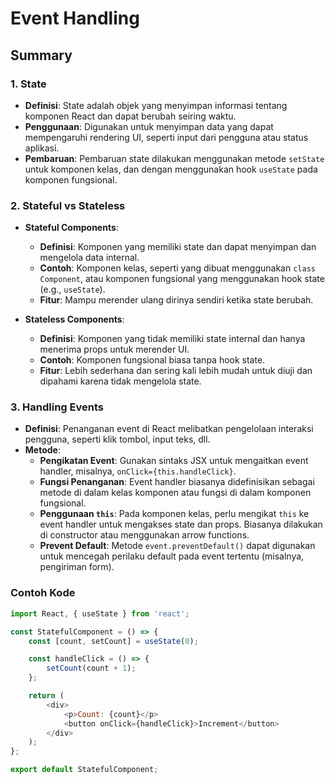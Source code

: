 # Event Handling

## Summary

### 1. State
- **Definisi**: State adalah objek yang menyimpan informasi tentang komponen React dan dapat berubah seiring waktu.
- **Penggunaan**: Digunakan untuk menyimpan data yang dapat mempengaruhi rendering UI, seperti input dari pengguna atau status aplikasi.
- **Pembaruan**: Pembaruan state dilakukan menggunakan metode `setState` untuk komponen kelas, dan dengan menggunakan hook `useState` pada komponen fungsional.

### 2. Stateful vs Stateless
- **Stateful Components**:
  - **Definisi**: Komponen yang memiliki state dan dapat menyimpan dan mengelola data internal.
  - **Contoh**: Komponen kelas, seperti yang dibuat menggunakan `class Component`, atau komponen fungsional yang menggunakan hook state (e.g., `useState`).
  - **Fitur**: Mampu merender ulang dirinya sendiri ketika state berubah.

- **Stateless Components**:
  - **Definisi**: Komponen yang tidak memiliki state internal dan hanya menerima props untuk merender UI.
  - **Contoh**: Komponen fungsional biasa tanpa hook state.
  - **Fitur**: Lebih sederhana dan sering kali lebih mudah untuk diuji dan dipahami karena tidak mengelola state.

### 3. Handling Events
- **Definisi**: Penanganan event di React melibatkan pengelolaan interaksi pengguna, seperti klik tombol, input teks, dll.
- **Metode**:
  - **Pengikatan Event**: Gunakan sintaks JSX untuk mengaitkan event handler, misalnya, `onClick={this.handleClick}`.
  - **Fungsi Penanganan**: Event handler biasanya didefinisikan sebagai metode di dalam kelas komponen atau fungsi di dalam komponen fungsional.
  - **Penggunaan `this`**: Pada komponen kelas, perlu mengikat `this` ke event handler untuk mengakses state dan props. Biasanya dilakukan di constructor atau menggunakan arrow functions.
  - **Prevent Default**: Metode `event.preventDefault()` dapat digunakan untuk mencegah perilaku default pada event tertentu (misalnya, pengiriman form).

### Contoh Kode
```javascript
import React, { useState } from 'react';

const StatefulComponent = () => {
    const [count, setCount] = useState(0);

    const handleClick = () => {
        setCount(count + 1);
    };

    return (
        <div>
            <p>Count: {count}</p>
            <button onClick={handleClick}>Increment</button>
        </div>
    );
};

export default StatefulComponent;
